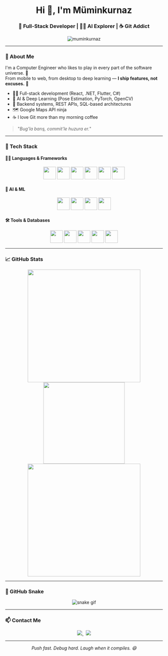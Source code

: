 <h1 align="center">Hi 👋, I'm Müminkurnaz</h1>
<h3 align="center">🧠 Full-Stack Developer | 👨‍💻 AI Explorer | ☕ Git Addict</h3>

<p align="center">
  <img src="https://komarev.com/ghpvc/?username=muminkurnaz&label=Profile%20views&color=58a6ff&style=flat" alt="muminkurnaz" />
</p>

---

### 🧠 About Me

I'm a Computer Engineer who likes to play in every part of the software universe. 🌌  
From mobile to web, from desktop to deep learning — **I ship features, not excuses.** 🚀

- 👨‍💻 Full-stack development (React, .NET, Flutter, C#)
- 🤖 AI & Deep Learning (Pose Estimation, PyTorch, OpenCV)
- 🧪 Backend systems, REST APIs, SQL-based architectures
- 🗺 Google Maps API ninja
- ☕ I love Git more than my morning coffee

> "_Bug'la barış, commit'le huzura er._"

---

### 🚀 Tech Stack

#### 👨‍💻 Languages & Frameworks
<p align="center">
  <img src="https://cdn.jsdelivr.net/gh/devicons/devicon/icons/python/python-original.svg" height="40"/>
  <img src="https://cdn.jsdelivr.net/gh/devicons/devicon/icons/csharp/csharp-original.svg" height="40"/>
  <img src="https://cdn.jsdelivr.net/gh/devicons/devicon/icons/cplusplus/cplusplus-original.svg" height="40"/>
  <img src="https://cdn.jsdelivr.net/gh/devicons/devicon/icons/flutter/flutter-original.svg" height="40"/>
  <img src="https://cdn.jsdelivr.net/gh/devicons/devicon/icons/react/react-original.svg" height="40"/>
  <img src="https://cdn.jsdelivr.net/gh/devicons/devicon/icons/dot-net/dot-net-original.svg" height="40"/>
</p>

#### 🧠 AI & ML
<p align="center">
  <img src="https://cdn.jsdelivr.net/gh/devicons/devicon/icons/pytorch/pytorch-original.svg" height="40"/>
  <img src="https://cdn.jsdelivr.net/gh/devicons/devicon/icons/opencv/opencv-original.svg" height="40"/>
  <img src="https://www.vectorlogo.zone/logos/tensorflow/tensorflow-icon.svg" height="40"/>
  <img src="https://cdn.jsdelivr.net/gh/devicons/devicon/icons/numpy/numpy-original.svg" height="40"/>
</p>

#### 🛠 Tools & Databases
<p align="center">
  <img src="https://cdn.jsdelivr.net/gh/devicons/devicon/icons/docker/docker-original.svg" height="40"/>
  <img src="https://cdn.jsdelivr.net/gh/devicons/devicon/icons/git/git-original.svg" height="40"/>
  <img src="https://cdn.jsdelivr.net/gh/devicons/devicon/icons/postgresql/postgresql-original.svg" height="40"/>
  <img src="https://cdn.jsdelivr.net/gh/devicons/devicon/icons/mysql/mysql-original.svg" height="40"/>
  <img src="https://www.svgrepo.com/show/303229/microsoft-sql-server-logo.svg" height="40"/>
</p>

---

### 📈 GitHub Stats

<p align="center">
  <img src="https://github-readme-stats.vercel.app/api?username=muminkurnaz&show_icons=true&theme=github_dark&hide_border=true" width="360"/>
  <img src="https://github-readme-stats.vercel.app/api/top-langs/?username=muminkurnaz&layout=compact&theme=github_dark&hide_border=true" width="260"/>
  <img src="https://streak-stats.demolab.com?user=muminkurnaz&theme=highcontrast&hide_border=true&mode=weekly&card_width=360" width="360"/>
</p>

---

### 🐍 GitHub Snake

<p align="center">
  <img src="https://raw.githubusercontent.com/muminkurnaz/muminkurnaz/output/github-contribution-grid-snake.svg" alt="snake gif" />
</p>

---

### 📫 Contact Me

<p align="center">
  <a href="https://www.linkedin.com/in/muminkurnaz/">
    <img src="https://img.shields.io/badge/LinkedIn-0077B5?style=flat&logo=linkedin&logoColor=white" />
  </a>
  &nbsp;
  <a href="mailto:mmnkrnz@gmail.com">
    <img src="https://img.shields.io/badge/Gmail-D14836?style=flat&logo=gmail&logoColor=white" />
  </a>
</p>

---

<p align="center">
  <em>Push fast. Debug hard. Laugh when it compiles. 😄</em>
</p>
